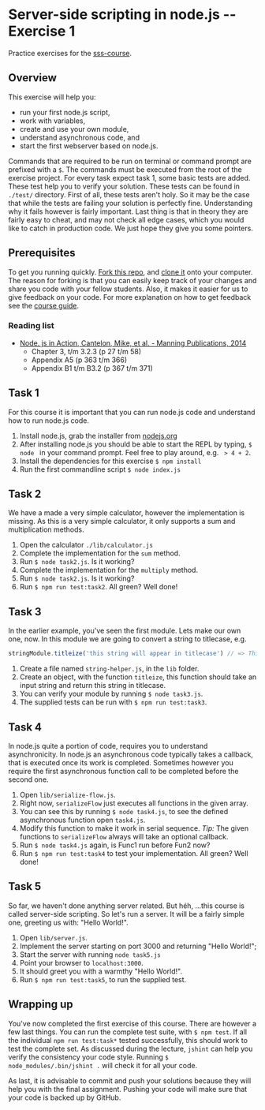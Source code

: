 # Server-side scripting in node.js -- Exercise 1

Practice exercises for the [sss-course](https://github.com/CMDA/sss-course).


## Overview
This exercise will help you:

* run your first node.js script,
* work with variables,
* create and use your own module,
* understand asynchronous code, and
* start the first webserver based on node.js.

Commands that are required to be run on terminal or command prompt are prefixed with a ```$```. The commands must be executed from the root of the exercise project. For every task expect task 1, some basic tests are added. These test help you to verify your solution. These tests can be found in ```./test/``` directory. First of all, these tests aren't holy. So it may be the case that while the tests are failing your solution is perfectly fine. Understanding why it fails however is fairly important. Last thing is that in theory they are fairly easy to cheat, and may not check all edge cases, which you would like to catch in production code. We just hope they give you some pointers. 


## Prerequisites
To get you running quickly. [Fork this repo](https://github.com/Digitpaint/server-side-scripting-in-nodejs-exercise1/fork), and [clone it](http://git-scm.com/book/ch2-1.html#Cloning-an-Existing-Repository) onto your computer. The reason for forking is that you can easily keep track of your changes and share you code with your fellow students. Also, it makes it easier for us to give feedback on your code. For more explanation on how to get feedback see the [course guide](https://github.com/DigitPaint/server-side-scripting-in-nodejs-course#workflow).

### Reading list
* [Node. js in Action, Cantelon, Mike, et al. - Manning Publications, 2014](http://www.manning.com/cantelon/)
  * Chapter 3, t/m 3.2.3 (p 27 t/m 58)
  * Appendix A5 (p 363 t/m 366)
  * Appendix B1 t/m B3.2 (p 367 t/m 371) 


## Task 1
For this course it is important that you can run node.js code and understand how to run node.js code.

1. Install node.js, grab the installer from [nodejs.org](http://nodejs.org)
2. After installing node.js you should be able to start the REPL by typing, ```$ node ``` in your command prompt. Feel free to play around, e.g. ``` > 4 + 2```.
3. Install the dependencies for this exercise ```$ npm install ```
4. Run the first commandline script ``` $ node index.js ``` 


## Task 2
We have a made a very simple calculator, however the implementation is missing. As this is a very simple calculator, it only supports a sum and multiplication methods. 

1. Open the calculator ```./lib/calculator.js```
2. Complete the implementation for the ```sum``` method.
3. Run ```$ node task2.js```. Is it working?
4. Complete the implementation for the ```multiply``` method.
5. Run ```$ node task2.js```. Is it working?
6. Run ```$ npm run test:task2```. All green? Well done!


## Task 3
In the earlier example, you've seen the first module. Lets make our own one, now. In this module we are going to convert a string to titlecase, e.g. 

```javascript
stringModule.titleize('this string will appear in titlecase') // => This String Will Appear In Titlecase
```

1. Create a file named ```string-helper.js```, in the ```lib``` folder. 
2. Create an object, with the function ```titleize```, this function should take an input string and return this string in titlecase.
3. You can verify your module by running ```$ node task3.js```. 
4. The supplied tests can be run with ```$ npm run test:task3```.


## Task 4
In node.js quite a portion of code, requires you to understand asynchronicity. In node.js an asynchronous code typically takes a callback, that is executed once its work is completed. Sometimes however you require the first asynchronous function call to be completed before the second one. 

1. Open ```lib/serialize-flow.js```.
2. Right now, ```serializeFlow``` just executes all functions in the given array.
3. You can see this by running ```$ node task4.js```, to see the defined asynchronous function open ```task4.js```.
3. Modify this function to make it work in serial sequence. *Tip:* The given functions to ```serializeFlow``` always will take an optional callback.
4. Run ```$ node task4.js``` again, is Func1 run before Fun2 now?
5. Run ```$ npm run test:task4``` to test your implementation. All green? Well done!


## Task 5
So far, we haven't done anything server related. But héh, ...this course is called server-side scripting. So let's run a server. It will be a fairly simple one, greeting us with: "Hello World!".

1. Open ```lib/server.js```.
2. Implement the server starting on port 3000 and returning "Hello World!";
3. Start the server with running ```node task5.js```
4. Point your browser to ```localhost:3000```.
5. It should greet you with a warmthy "Hello World!".
6. Run ```$ npm run test:task5```, to run the supplied test.


## Wrapping up
You've now completed the first exercise of this course. There are however a few last things. You can run the complete test suite, with ```$ npm test```. If all the individual ```npm run test:task*``` tested successfully, this should work to test the complete set. As discussed during the lecture, ```jshint``` can help you verify the consistency your code style. Running ```$ node_modules/.bin/jshint .``` will check it for all your code. 

As last, it is advisable to commit and push your solutions because they will help you with the final assignment. Pushing your code will make sure that your code is backed up by GitHub. 



